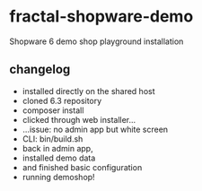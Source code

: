 # fractal-shopware-demo
Shopware 6 demo shop playground installation

## changelog

- installed directly on the shared host
- cloned 6.3 repository
- composer install
- clicked through web installer...
- ...issue: no admin app but white screen
- CLI: bin/build.sh
- back in admin app,
- installed demo data
- and finished basic configuration
- running demoshop!
